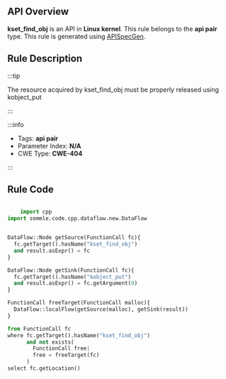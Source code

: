 ---
---


## API Overview
**kset_find_obj** is an API in **Linux kernel**. This rule belongs to the **api pair** type. This rule is generated using [APISpecGen](../../tools/APISpecGen).
## Rule Description

:::tip

The resource acquired by kset_find_obj must be properly released using kobject_put

:::

:::info

- Tags: **api pair**
- Parameter Index: **N/A**
- CWE Type: **CWE-404**

:::

## Rule Code
```python

    import cpp
import semmle.code.cpp.dataflow.new.DataFlow


DataFlow::Node getSource(FunctionCall fc){
  fc.getTarget().hasName("kset_find_obj")
  and result.asExpr() = fc
}

DataFlow::Node getSink(FunctionCall fc){
  fc.getTarget().hasName("kobject_put")
  and result.asExpr() = fc.getArgument(0)
}

FunctionCall freeTarget(FunctionCall malloc){
  DataFlow::localFlow(getSource(malloc), getSink(result))
}

from FunctionCall fc
where fc.getTarget().hasName("kset_find_obj")
      and not exists(
        FunctionCall free| 
        free = freeTarget(fc)
      )
select fc.getLocation()

    
```